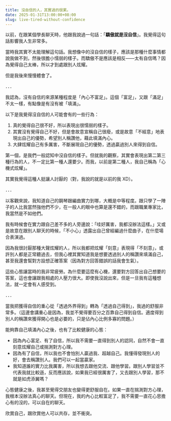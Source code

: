 ```yaml
---
title: 沒自信的人，其實過的很累。
date: 2025-01-31T13:00:00+08:00
slug: live-tired-without-confidence
---
```


以前，在跟某個學長聊天時，他跟我說過一句話：「**驕傲就是沒自信**」。我覺得這句話影響我人生非常多。

當時我其實不太能理解這句話。我想像中的沒自信的樣子，應該是那種什麼事情都說我做不到，然後很膽小懦弱的樣子。而驕傲不是應該是相反——太有自信嗎？因為覺得自己太棒，所以才到處跟別人炫耀。

但是我後來慢慢體會了。

．．．

我認為，沒有自信的來源某種程度是「內心不富足」。這個「富足」，又跟「滿足」不太一樣，有點像是有沒有被「填滿」。

以下是我覺得沒自信的人可能會有的一些行為：

1. 真的覺得自己很不好，所以表現出很懦弱的樣子。
2. 其實沒有覺得自己不好，但是會故意宣稱自己很廢，或是故意「不經意」地表現出自己的優勢，希望別人稱讚他，藉此填滿內心。
3. 大肆炫耀自己有多厲害，不斷展現自己的優勢，透過贏過別人來得到自信。

第一個，是我們一般認知中沒自信的樣子。但就我的觀察，其實會表現出第二第三種行為的人，不一定比第一種人還要少。而我，以前是第二種人，我自己稱為「心機式炫耀」。

其實我覺得這種人挺讓人討厭的（對，我說的就是以前的我 XD）。

．．．

以客觀來說，我知道自己的鋼琴跟編曲實力到哪，大概是中等程度。跟只學了一陣子的人比我當然強他們不少，在一般人的眼中也算是還不錯的，而跟職業專家比，我當然是不如他們。

我有時候會在實力跟自己差不多的人旁邊說：「哇好厲害，我都沒辦法這樣。」又或是故意在跟別人聊天的時候，「不小心」透露出自己曾經編過什麼曲子，在什麼場合表演過。

因為我很討厭那種大聲炫耀的人，所以我都把炫耀「刻意」表現得「不刻意」，或許別人都是正常聽過去，但我心裡其實知道我是想要透過別人的稱讚來填滿自己，甚至我還會幫對方設想正確答案（因為對方回答錯誤的話我會生氣）。

這些心態讓當時的我非常疲勞。為什麼要這麼有心機，還要對方回答出自己想要的答案，這也會讓跟我相處的人壓力很大。即使我沒說出來，但是一旦我有這種想法，就一定會有人感受到。

．．．

當我把獲得自信的重心從「透過外界得到」轉為「透過自己得到」，我過的舒服非常多。（這邊會講重心是因為，我並不覺得要百分之百靠自己得到自信。適度得到別人的稱讚來獲得開心也是必要的，只是佔內心比例多寡的問題。）

能夠靠自己填滿內心之後，也有了比較健康的心態：

- 因為內心富足、有了自信，所以我不需要一直得到別人的認同，自然不會一直刻意炫耀自己或揣測對方心理。
- 因為有了自信，所以我也不會怕別人贏過我、超越自己。我懂得發現別人的好，會去稱讚別人。我們可以一起當贏家。
- 我知道誰的實力比我厲害，所以我想去跟他交流、跟他學習。跟別人學習並不代表我就比較遜，反而應該說，如果我已經很厲害了，又去跟別人學習，那不就是如虎添翼嗎？

心態健康之後，我甚至覺得交朋友也變得更舒服自在。如果一直在揣測對方心理，我根本沒辦法真心的聊天。但現在，我的內心比較富足了，我不需要一直花心思擔心有的沒的，可以自在的聊天。

欣賞自己，跟欣賞他人可以共存，並不衝突。
